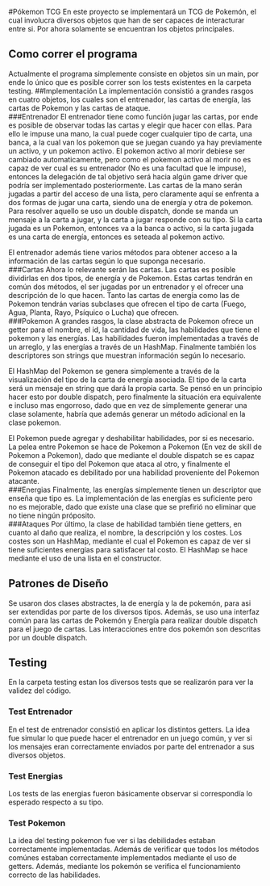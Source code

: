 #Pókemon TCG
En este proyecto se implementará un TCG de Pokemón, el cual involucra diversos objetos que han de ser capaces de interacturar entre si. Por ahora solamente se encuentran los objetos principales.
## Como correr el programa
Actualmente el programa simplemente consiste en objetos sin un main, por ende lo único que es posible correr son los tests existentes en la carpeta testing.
##Implementación
La implementación consistió a grandes rasgos en cuatro objetos, los cuales son el entrenador, las cartas de energía, las cartas de Pokemon y las cartas de ataque.  
###Entrenador
El entrenador tiene como función jugar las cartas, por ende es posible de observar todas las cartas y elegir que hacer con ellas. Para ello le impuse una mano, la cual puede coger cualquier tipo de carta, una banca, a la cual van los pokemon que se juegan cuando ya hay previamente un activo, y un pokemon activo. El pokemon activo al morir debiese ser cambiado automaticamente, pero como el pokemon activo al morir no es capaz de ver cual es su entrenador (No es una facultad que le impuse), entonces la delegación de tal objetivo será hacia algún game driver que podría ser implementado posteriormente.
Las cartas de la mano serán jugadas a partir del acceso de una lista, pero claramente aquí se enfrenta a dos formas de jugar una carta, siendo una de energía y otra de pokemon. Para resolver aquello se uso un double dispatch, donde se manda un mensaje a la carta a jugar, y la carta a jugar responde con su tipo. Si la carta jugada es un Pokemon, entonces va a la banca o activo, si la carta jugada es una carta de energía, entonces es seteada al pokemon activo.  

El entrenador además tiene varios métodos para obtener acceso a la información de las cartas según lo que suponga necesario.  
###Cartas
Ahora lo relevante serán las cartas. Las cartas es posible dividirlas en dos tipos, de energía y de Pokemon. Estas cartas tendrán en común dos métodos, el ser jugadas por un entrenador y el ofrecer una descripción de lo que hacen. Tanto las cartas de energía como las de Pokemon tendrán varias subclases que ofrecen el tipo de carta (Fuego, Agua, Planta, Rayo, Psíquico o Lucha) que ofrecen.  
###Pokemon
A grandes rasgos, la clase abstracta de Pokemon ofrece un getter para el nombre, el id, la cantidad de vida, las habilidades que tiene el pokemon y las energías. Las habilidades fueron implementadas a través de un arreglo, y las energías a través de un HashMap. Finalmente también los descriptores son strings que muestran información según lo necesario.  

El HashMap del Pokemon se genera simplemente a través de la visualización del tipo de la carta de energía asociada. El tipo de la carta será un mensaje en string que dará la propia carta. Se pensó en un principio hacer esto por double dispatch, pero finalmente la situación era equivalente e incluso mas engorroso, dado que en vez de simplemente generar una clase solamente, habría que además generar un método adicional en la clase pokemon.

El Pokemon puede agregar y deshabilitar habilidades, por si es necesario. La pelea entre Pokemon se hace de Pokemon a Pokemon (En vez de skill de Pokemon a Pokemon), dado que mediante el double dispatch se es capaz de conseguir el tipo del Pokemon que ataca al otro, y finalmente el Pokemon atacado es debilitado por una habilidad proveniente del Pokemon atacante.  
###Energias
Finalmente, las energías simplemente tienen un descriptor que enseña que tipo es. La implementación de las energías es suficiente pero no es mejorable, dado que existe una clase que se prefirió no eliminar que no tiene ningún próposito.  
###Ataques
Por último, la clase de habilidad también tiene getters, en cuanto al daño que realiza, el nombre, la descripción y los costes. Los costes son un HashMap, mediante el cual el Pokemon es capaz de ver si tiene suficientes energías para satisfacer tal costo. El HashMap se hace mediante el uso de una lista en el constructor.
## Patrones de Diseño
Se usaron dos clases abstractes, la de energía y la de pokemón, para asi ser extendidas por parte de los diversos tipos. Además, se uso una interfaz común para las cartas de Pokemón y Energía para realizar double dispatch para el juego de cartas. Las interacciones entre dos pokemón son descritas por un double dispatch. 

## Testing
En la carpeta testing estan los diversos tests que se realizarón para ver la validez del código.  

### Test Entrenador
En el test de entrenador consistió en aplicar los distintos getters. La idea fue simular lo que puede hacer el entrenador en un juego común, y ver si los mensajes eran correctamente enviados por parte del entrenador a sus diversos objetos.  

### Test Energias
Los tests de las energias fueron básicamente observar si correspondía lo esperado respecto a su tipo.  

### Test Pokemon
La idea del testing pokemon fue ver si las debilidades estaban correctamente implementadas. Además de verificar que todos los métodos comúnes estaban correctamente implementados mediante el uso de getters. Además, mediante los pokemón se verifica el funcionamiento correcto de las habilidades.

